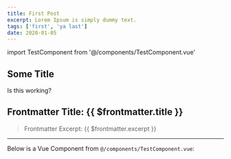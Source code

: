 ```yaml
---
title: First Post
excerpt: Lorem Ipsum is simply dummy text.
tags: ['first', 'ya last']
date: 2020-01-05
---
```

import TestComponent from '@/components/TestComponent.vue'

## Some Title

Is this working?

## Frontmatter Title: {{ $frontmatter.title }}
> Frontmatter Excerpt: {{ $frontmatter.excerpt }}

<hr>

Below is a Vue Component from `@/components/TestComponent.vue`:

<test-component />
